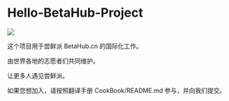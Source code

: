 # Hello-BetaHub-Project

![][Header]

这个项目用于尝鲜派 BetaHub.cn 的国际化工作。

由世界各地的志愿者们共同维护。

让更多人遇见尝鲜派。

如果您想加入，请按照翻译手册 CookBook/README.md 参与，并向我们提交。

[Header]: https://tva1.sinaimg.cn/large/008i3skNgy1gwqhsw4qbij317e0u040b.jpg